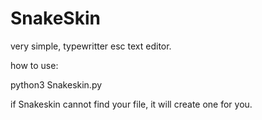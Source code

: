 # SnakeSkin
very simple, typewritter esc text editor.

how to use:

python3 Snakeskin.py <filename>

if Snakeskin cannot find your file, it will create one for you.

